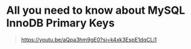 # All you need to know about MySQL InnoDB Primary Keys
> https://youtu.be/aQpa3hm9gE0?si=k4xk3EspE1dqCLi1

